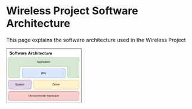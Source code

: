 # Wireless Project Software Architecture

This page explains the software architecture used in the Wireless Project

<img title="SW_ARCH" alt="Software_Arch" src="images/Software_Architecture.png" width="40%"> <br></br>